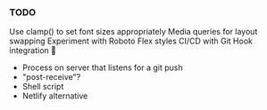### TODO
Use clamp() to set font sizes appropriately
Media queries for layout swapping
Experiment with Roboto Flex styles
CI/CD with Git Hook integration 🤔
* Process on server that listens for a git push
* "post-receive"?
* Shell script
* Netlify alternative
